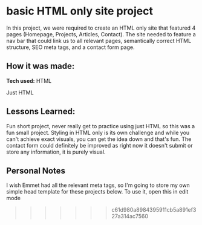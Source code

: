 # basic HTML only site project
In this project, we were required to create an HTML only site that featured 4 pages (Homepage, Projects, Articles, Contact). The site
needed to feature a nav bar that could link us to all relevant pages, semantically correct HTML structure, SEO meta tags, and a contact 
form page. 

## How it was made:

**Tech used:** HTML

Just HTML

## Lessons Learned:

Fun short project, never really get to practice using just HTML so this was a fun small project. Styling in HTML only is its own challenge and
while you can't achieve exact visuals, you can get the idea down and that's fun. The contact form could definitely be improved as right now it
doesn't submit or store any information, it is purely visual.

## Personal Notes

I wish Emmet had all the relevant meta tags, so I'm going to store my own simple head template for these projects below. To use it, open this in edit mode

<head>
  <!-- Character encoding for proper rendering -->
  <meta charset="UTF-8">
  <!-- Responsive design for mobile devices -->
  <meta name="viewport" content="width=device-width, initial-scale=1.0">
  <!-- SEO: Brief description of the page -->
  <meta name="description" content="Your description here">
  <!-- SEO: Keywords -->
  <meta name="keywords" content="Your keywords here">
  <!-- Author information -->
  <meta name="author" content="Your Name">
  <!-- Favicon -->
  <link rel="icon" href="" type="image/x-icon">
  <!-- Open Graph (OG) tags for social media sharing -->
  <meta property="og:title" content="Your Title">
  <meta property="og:description" content="Your Description Here">
  <meta property="og:image" content="">
  <meta property="og:url" content="">
  <meta property="og:type" content="website">
  <!-- Twitter/X card -->
  <meta name="twitter:card" content="summary_large_image">
  <meta name="twitter:title" content="Your Title Here">
  <meta name="twitter:description" content="Your Description Here">
  <meta name="twitter:image" content="">
  <!-- CSS Stylesheets -->
  <link rel="stylesheet" href=".css">
  <!-- Font or Icon library -->
  <link href="" rel="stylesheet">
  <link rel="stylesheet" href="">
  <!-- JavaScript (if needed in the head) -->
  <script defer src=".js"></script>
  <!-- Title -->
  <title>Your Title Here</title>
</head>

>>>>>>> c61d980a8984395911cb5a891ef327a314ac7560